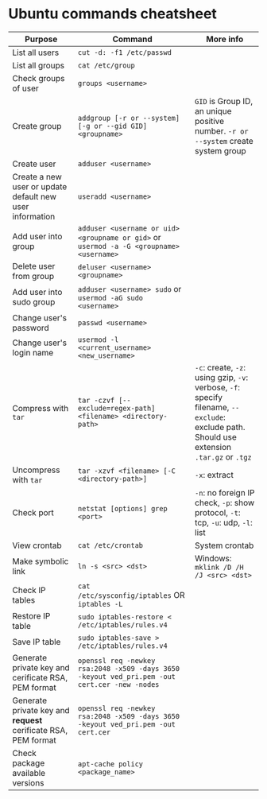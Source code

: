 # Ubuntu commands cheatsheet

| Purpose                                                         | Command                                                                                        | More info                                                                                                                                  |
|-----------------------------------------------------------------|------------------------------------------------------------------------------------------------|--------------------------------------------------------------------------------------------------------------------------------------------|
| List all users                                                  | `cut -d: -f1 /etc/passwd`                                                                      |                                                                                                                                            |
| List all groups                                                 | `cat /etc/group`                                                                               |                                                                                                                                            |
| Check groups of user                                            | `groups <username>`                                                                            |                                                                                                                                            |
| Create group                                                    | `addgroup [-r or --system] [-g or --gid GID] <groupname>`                                      | `GID` is Group ID, an unique positive number. `-r or --system` create system group                                                         |
| Create user                                                     | `adduser <username>`                                                                           |                                                                                                                                            |
| Create a new user or update default new user information        | `useradd <username>`                                                                           |                                                                                                                                            |
| Add user into group                                             | `adduser <username or uid> <groupname or gid>` or `usermod -a -G <groupname> <username>`       |                                                                                                                                            |
| Delete user from group                                          | `deluser <username> <groupname>`                                                               |                                                                                                                                            |
| Add user into sudo group                                        | `adduser <username> sudo` or `usermod -aG sudo <username>`                                     |                                                                                                                                            |
| Change user's password                                          | `passwd <username>`                                                                            |                                                                                                                                            |
| Change user's login name                                        | `usermod -l <current_username> <new_username>`                                                 |                                                                                                                                            |
| Compress with `tar`                                             | `tar -czvf [--exclude=regex-path] <filename> <directory-path>`                                 | `-c`: create, `-z`: using gzip, `-v`: verbose, `-f`: specify filename, `--exclude`: exclude path. Should use extension `.tar.gz` or `.tgz` |
| Uncompress with `tar`                                           | `tar -xzvf <filename> [-C <directory-path>]`                                                   | `-x`: extract                                                                                                                              |
| Check port                                                      | `netstat [options] grep <port>`                                                                | `-n`: no foreign IP check, `-p`: show protocol, `-t`: tcp, `-u`: udp, `-l`: list                                                           |
| View crontab                                                    | `cat /etc/crontab`                                                                             | System crontab                                                                                                                             |
| Make symbolic link                                              | `ln -s <src> <dst>`                                                                            | Windows: `mklink /D /H /J <src> <dst>`                                                                                                     |
| Check IP tables                                                 | `cat /etc/sysconfig/iptables`     OR `iptables -L`                                             |                                                                                                                                            |
| Restore IP table                                                | `sudo iptables-restore < /etc/iptables/rules.v4`                                               |                                                                                                                                            |
| Save IP table                                                   | `sudo iptables-save > /etc/iptables/rules.v4`                                                  |                                                                                                                                            |
| Generate private key and cerificate RSA, PEM format             | `openssl req -newkey rsa:2048 -x509 -days 3650 -keyout ved_pri.pem -out cert.cer -new -nodes ` |                                                                                                                                            |
| Generate private key and **request** cerificate RSA, PEM format | `openssl req -newkey rsa:2048 -x509 -days 3650 -keyout ved_pri.pem -out cert.cer`              |                                                                                                                                            |
| Check package available versions                                | `apt-cache policy <package_name>`                                                              |                                                                                                                                            |
